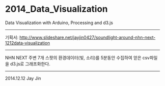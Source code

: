 2014_Data_Visualization
=======================
Data Visualization with Arduino, Processing and d3.js
_____________________________
기획서: http://www.slideshare.net/jayjin0427/soundlight-around-nhn-next-1212data-visualization
_____________________________
NHN NEXT 주변 7개 스팟의 환경데이터(빛, 소리)를 5분동안 수집하여 얻은 csv파일을 d3.js로 그래프화한다.
_____________________________
2014.12.12 Jay Jin